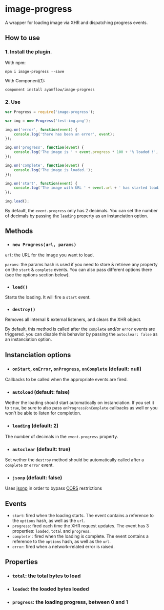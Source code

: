 image-progress
=========

A wrapper for loading image via XHR and dispatching progress events.

## How to use

### 1. Install the plugin.
With npm:
```
npm i image-progress --save
```

With Component(1):
```
component install ayamflow/image-progress
```

### 2. Use

```javascript
var Progress = require('image-progress');

var img = new Progress('test-img.png');

img.on('error', function(event) {
    console.log('there has been an error', event);
});

img.on('progress', function(event) {
    console.log('The image is ' + event.progress * 100 + '% loaded !', event.loaded, event.total, event.progress);
});

img.on('complete', function(event) {
    console.log('The image is loaded.');
});

img.on('start', function(event) {
    console.log('The image with URL ' + event.url + ' has started loading');
});

img.load();
```

By default, the `event.progress` only has 2 decimals. You can set the number of decimals by passing the `leading` property as an instanciation option.

## Methods
* ### `new Progress(url, params)`

`url`: the URL for the image you want to load.

`params`: the params hash is used if you need to store & retrieve any property on the `start` & `complete` events. You can also pass different options there (see the options section below).

* ### `load()`

Starts the loading. It will fire a `start` event.

* ### `destroy()`

Removes all internal & external listeners, and clears the XHR object.

By default, this method is called after the `complete` and/or `error` events are triggered. you can disable this behavior by passing the `autoclear: false` as an instanciation option.

## Instanciation options
* ### `onStart`, `onError`, `onProgress`, `onComplete` (default: null)

Callbacks to be called when the appropriate events are fired.

* ### `autoload` (default: false)

Wether the loading should start automatically on instanciation. If you set it to `true`, be sure to also pass `onProgress`/`onComplete` callbacks as well or you won't be able to listen for completion.

* ### `leading` (default: 2)

The number of decimals in the `event.progress` property.

* ### `autoclear` (default: true)

Set wether the `destroy` method should be automatically called after a `complete` or `error` event.

* ### `jsonp` (default: false)

Uses [jsonp](http://en.wikipedia.org/wiki/JSONP) in order to bypass [CORS](http://en.wikipedia.org/wiki/Cross-origin_resource_sharing) restrictions

## Events
* `start`: fired when the loading starts. The event contains a reference to the `options` hash, as well as the `url`.
* `progress`: fired each time the XHR request updates. The event has 3 properties: `loaded`, `total` and `progress`.
* `complete'`: fired when the loading is complete. The event contains a reference to the `options` hash, as well as the `url`.
* `error`: fired when a network-related error is raised.

## Properties
* ### `total`: the total bytes to load
* ### `loaded`: the loaded bytes loaded
* ### `progress`: the loading progress, between 0 and 1